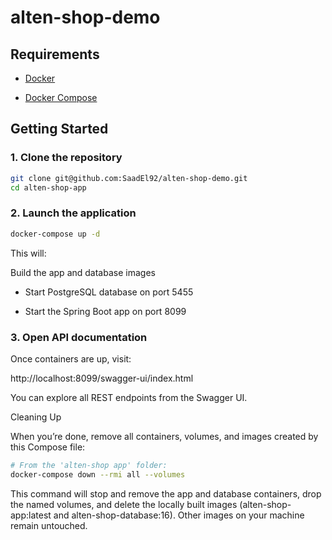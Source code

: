 # alten-shop-demo

## Requirements

- [Docker](https://docs.docker.com/get-docker/)

- [Docker Compose](https://docs.docker.com/compose/install/)

## Getting Started

### 1. Clone the repository

```sh
git clone git@github.com:SaadEl92/alten-shop-demo.git
cd alten-shop-app
```

### 2. Launch the application

```sh
docker-compose up -d
```

This will:

Build the app and database images

- Start PostgreSQL database on port 5455

- Start the Spring Boot app on port 8099

### 3. Open API documentation

Once containers are up, visit:

http://localhost:8099/swagger-ui/index.html

You can explore all REST endpoints from the Swagger UI.

Cleaning Up

When you’re done, remove all containers, volumes, and images created by this Compose file:

```sh
# From the 'alten-shop app' folder:
docker-compose down --rmi all --volumes
```

This command will stop and remove the app and database containers, drop the named volumes, and delete the locally built images (alten-shop-app:latest and alten-shop-database:16). Other images on your machine remain untouched.